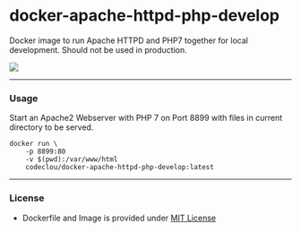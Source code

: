 # docker-apache-httpd-php-develop

Docker image to run Apache HTTPD and PHP7 together for local development. Should not be used in production.

![](https://codeclou.github.io/doc/docker-warranty.svg?v5)

----

### Usage

Start an Apache2 Webserver with PHP 7 on Port 8899 with files in current directory to be served.

```
docker run \
    -p 8899:80 
    -v $(pwd):/var/www/html 
    codeclou/docker-apache-httpd-php-develop:latest
```

----

### License

  * Dockerfile and Image is provided under [MIT License](https://github.com/codeclou/docker-apache-httpd-php-develop/blob/master/LICENSE.md)

